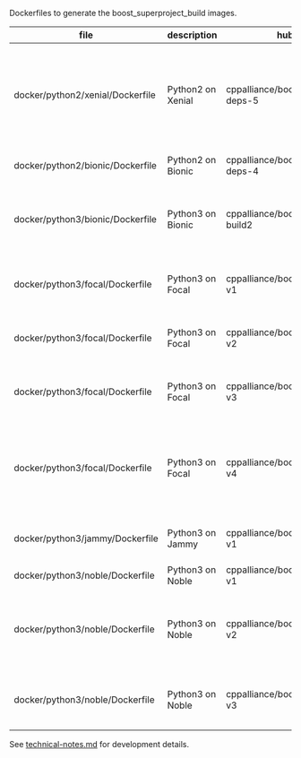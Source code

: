 
Dockerfiles to generate the boost_superproject_build images.  

| file | description | hub.docker.com image | comments |
| ---- | ----------- | -------------------- | -------- |
| docker/python2/xenial/Dockerfile | Python2 on Xenial | cppalliance/boost_superproject_build:build-deps-5 | minor asciidoctor syntax problems, attributed to ruby version. Don't use Xenial. |
| docker/python2/bionic/Dockerfile | Python2 on Bionic | cppalliance/boost_superproject_build:build-deps-4 | 2021-10-20 was used |
| docker/python3/bionic/Dockerfile | Python3 on Bionic | cppalliance/boost_superproject_build:python3-build2 | late 2021 through most of 2022 this was in production |
| docker/python3/focal/Dockerfile | Python3 on Focal | cppalliance/boost_superproject_build:20.04-v1 | 2023-01 Updates most gem and pip packages |
| docker/python3/focal/Dockerfile | Python3 on Focal | cppalliance/boost_superproject_build:20.04-v2 | 2023-09 Install rclone and aws cli |
| docker/python3/focal/Dockerfile | Python3 on Focal | cppalliance/boost_superproject_build:20.04-v3 | 2023-10 installs nodejs, npm for antora builds |
| docker/python3/focal/Dockerfile | Python3 on Focal | cppalliance/boost_superproject_build:20.04-v4 | 2023-10 asciidoctor-diagram, asciidoctor-multipage, @mermaid-js/mermaid-cli |
| docker/python3/jammy/Dockerfile | Python3 on Jammy | cppalliance/boost_superproject_build:22.04-v1 | 2024-05, with autocancel workflows |
| docker/python3/noble/Dockerfile | Python3 on Noble | cppalliance/boost_superproject_build:24.04-v1 | 2024-10 |
| docker/python3/noble/Dockerfile | Python3 on Noble | cppalliance/boost_superproject_build:24.04-v2 | 2024-11 Include few more package updates. used in Jenkins |
| docker/python3/noble/Dockerfile | Python3 on Noble | cppalliance/boost_superproject_build:24.04-v3 | 2024-12 Update many pip/gem packages |

See [technical-notes.md](technical-notes.md) for development details.  
